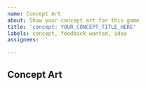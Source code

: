 ```yaml
---
name: Concept Art
about: Show your concept art for this game
title: 'concept: YOUR_CONCEPT_TITLE_HERE'
labels: concept, feedback wanted, idea
assignees: ''

---
```


## Concept Art
<!-- Include images, and write a description below this line -->
